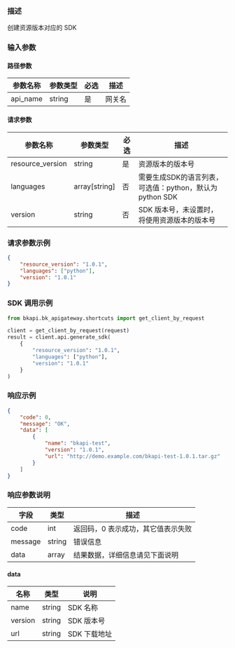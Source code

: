 ### 描述

创建资源版本对应的 SDK

### 输入参数

#### 路径参数

| 参数名称 | 参数类型 | 必选 | 描述   |
| -------- | -------- | ---- | ------ |
| api_name | string   | 是   | 网关名 |

#### 请求参数

| 参数名称         | 参数类型      | 必选 | 描述                                                     |
| ---------------- | ------------- | ---- | -------------------------------------------------------- |
| resource_version | string        | 是   | 资源版本的版本号                                         |
| languages        | array[string] | 否   | 需要生成SDK的语言列表，可选值：python，默认为 python SDK |
| version          | string        | 否   | SDK 版本号，未设置时，将使用资源版本的版本号             |

### 请求参数示例

```json
{
    "resource_version": "1.0.1",
    "languages": ["python"],
    "version": "1.0.1"
}
```

### SDK 调用示例

```python
from bkapi.bk_apigateway.shortcuts import get_client_by_request

client = get_client_by_request(request)
result = client.api.generate_sdk(
    {
        "resource_version": "1.0.1",
        "languages": ["python"],
        "version": "1.0.1"
    }
)
```


### 响应示例

```json
{
    "code": 0,
    "message": "OK",
    "data": [
        {
            "name": "bkapi-test",
            "version": "1.0.1",
            "url": "http://demo.example.com/bkapi-test-1.0.1.tar.gz"
        }
    ]
}
```

### 响应参数说明

| 字段    | 类型   | 描述                               |
| ------- | ------ | ---------------------------------- |
| code    | int    | 返回码，0 表示成功，其它值表示失败 |
| message | string | 错误信息                           |
| data    | array  | 结果数据，详细信息请见下面说明     |

#### data

| 名称    | 类型   | 说明         |
| ------- | ------ | ------------ |
| name    | string | SDK 名称     |
| version | string | SDK 版本号   |
| url     | string | SDK 下载地址 |